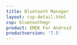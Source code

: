 ```yaml
---
title: Bluetooth Manager
layout: csp-detail.html
csp: bluetoothmgr
product: EMDK For Android
productversion: '7.5'
---
```










